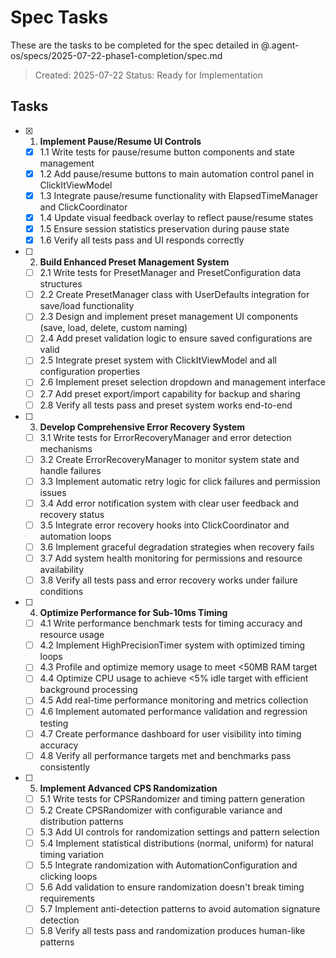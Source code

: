 # Spec Tasks

These are the tasks to be completed for the spec detailed in @.agent-os/specs/2025-07-22-phase1-completion/spec.md

> Created: 2025-07-22
> Status: Ready for Implementation

## Tasks

- [x] 1. **Implement Pause/Resume UI Controls**
  - [x] 1.1 Write tests for pause/resume button components and state management
  - [x] 1.2 Add pause/resume buttons to main automation control panel in ClickItViewModel
  - [x] 1.3 Integrate pause/resume functionality with ElapsedTimeManager and ClickCoordinator
  - [x] 1.4 Update visual feedback overlay to reflect pause/resume states
  - [x] 1.5 Ensure session statistics preservation during pause state
  - [x] 1.6 Verify all tests pass and UI responds correctly

- [ ] 2. **Build Enhanced Preset Management System**
  - [ ] 2.1 Write tests for PresetManager and PresetConfiguration data structures
  - [ ] 2.2 Create PresetManager class with UserDefaults integration for save/load functionality
  - [ ] 2.3 Design and implement preset management UI components (save, load, delete, custom naming)
  - [ ] 2.4 Add preset validation logic to ensure saved configurations are valid
  - [ ] 2.5 Integrate preset system with ClickItViewModel and all configuration properties
  - [ ] 2.6 Implement preset selection dropdown and management interface
  - [ ] 2.7 Add preset export/import capability for backup and sharing
  - [ ] 2.8 Verify all tests pass and preset system works end-to-end

- [ ] 3. **Develop Comprehensive Error Recovery System**
  - [ ] 3.1 Write tests for ErrorRecoveryManager and error detection mechanisms
  - [ ] 3.2 Create ErrorRecoveryManager to monitor system state and handle failures
  - [ ] 3.3 Implement automatic retry logic for click failures and permission issues
  - [ ] 3.4 Add error notification system with clear user feedback and recovery status
  - [ ] 3.5 Integrate error recovery hooks into ClickCoordinator and automation loops
  - [ ] 3.6 Implement graceful degradation strategies when recovery fails
  - [ ] 3.7 Add system health monitoring for permissions and resource availability
  - [ ] 3.8 Verify all tests pass and error recovery works under failure conditions

- [ ] 4. **Optimize Performance for Sub-10ms Timing**
  - [ ] 4.1 Write performance benchmark tests for timing accuracy and resource usage
  - [ ] 4.2 Implement HighPrecisionTimer system with optimized timing loops
  - [ ] 4.3 Profile and optimize memory usage to meet <50MB RAM target
  - [ ] 4.4 Optimize CPU usage to achieve <5% idle target with efficient background processing
  - [ ] 4.5 Add real-time performance monitoring and metrics collection
  - [ ] 4.6 Implement automated performance validation and regression testing
  - [ ] 4.7 Create performance dashboard for user visibility into timing accuracy
  - [ ] 4.8 Verify all performance targets met and benchmarks pass consistently

- [ ] 5. **Implement Advanced CPS Randomization**
  - [ ] 5.1 Write tests for CPSRandomizer and timing pattern generation
  - [ ] 5.2 Create CPSRandomizer with configurable variance and distribution patterns
  - [ ] 5.3 Add UI controls for randomization settings and pattern selection
  - [ ] 5.4 Implement statistical distributions (normal, uniform) for natural timing variation
  - [ ] 5.5 Integrate randomization with AutomationConfiguration and clicking loops
  - [ ] 5.6 Add validation to ensure randomization doesn't break timing requirements
  - [ ] 5.7 Implement anti-detection patterns to avoid automation signature detection
  - [ ] 5.8 Verify all tests pass and randomization produces human-like patterns